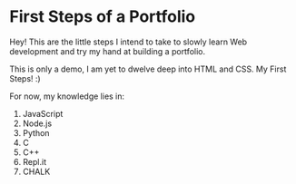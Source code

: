 # First Steps of  a Portfolio

Hey! This are the little steps I intend to take to slowly learn Web development and try my hand at building a portfolio. 

This is only a demo, I am yet to dwelve deep into HTML and CSS. My First Steps! :) 

For now, my knowledge lies in: 
1. JavaScript
1. Node.js
1. Python
4. C
5. C++
6. Repl.it
7. CHALK